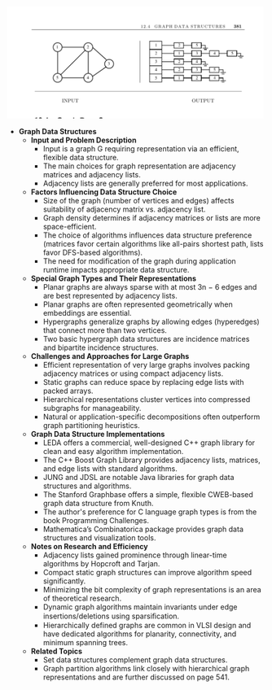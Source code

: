 ![ADM-ch12-datastructs-graphs](ADM-ch12-datastructs-graphs.best.png)

- **Graph Data Structures**
  - **Input and Problem Description**
    - Input is a graph G requiring representation via an efficient, flexible data structure.
    - The main choices for graph representation are adjacency matrices and adjacency lists.
    - Adjacency lists are generally preferred for most applications.
  - **Factors Influencing Data Structure Choice**
    - Size of the graph (number of vertices and edges) affects suitability of adjacency matrix vs. adjacency list.
    - Graph density determines if adjacency matrices or lists are more space-efficient.
    - The choice of algorithms influences data structure preference (matrices favor certain algorithms like all-pairs shortest path, lists favor DFS-based algorithms).
    - The need for modification of the graph during application runtime impacts appropriate data structure.
  - **Special Graph Types and Their Representations**
    - Planar graphs are always sparse with at most 3n − 6 edges and are best represented by adjacency lists.
    - Planar graphs are often represented geometrically when embeddings are essential.
    - Hypergraphs generalize graphs by allowing edges (hyperedges) that connect more than two vertices.
    - Two basic hypergraph data structures are incidence matrices and bipartite incidence structures.
  - **Challenges and Approaches for Large Graphs**
    - Efficient representation of very large graphs involves packing adjacency matrices or using compact adjacency lists.
    - Static graphs can reduce space by replacing edge lists with packed arrays.
    - Hierarchical representations cluster vertices into compressed subgraphs for manageability.
    - Natural or application-specific decompositions often outperform graph partitioning heuristics.
  - **Graph Data Structure Implementations**
    - LEDA offers a commercial, well-designed C++ graph library for clean and easy algorithm implementation.
    - The C++ Boost Graph Library provides adjacency lists, matrices, and edge lists with standard algorithms.
    - JUNG and JDSL are notable Java libraries for graph data structures and algorithms.
    - The Stanford Graphbase offers a simple, flexible CWEB-based graph data structure from Knuth.
    - The author's preference for C language graph types is from the book Programming Challenges.
    - Mathematica’s Combinatorica package provides graph data structures and visualization tools.
  - **Notes on Research and Efficiency**
    - Adjacency lists gained prominence through linear-time algorithms by Hopcroft and Tarjan.
    - Compact static graph structures can improve algorithm speed significantly.
    - Minimizing the bit complexity of graph representations is an area of theoretical research.
    - Dynamic graph algorithms maintain invariants under edge insertions/deletions using sparsiﬁcation.
    - Hierarchically defined graphs are common in VLSI design and have dedicated algorithms for planarity, connectivity, and minimum spanning trees.
  - **Related Topics**
    - Set data structures complement graph data structures.
    - Graph partition algorithms link closely with hierarchical graph representations and are further discussed on page 541.
